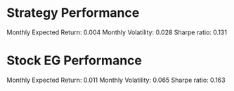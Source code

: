 # Strategy Performance
Monthly Expected Return: 0.004
Monthly Volatility: 0.028
Sharpe ratio: 0.131
# Stock EG Performance
Monthly Expected Return: 0.011
Monthly Volatility: 0.065
Sharpe ratio: 0.163
